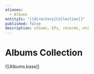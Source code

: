 ```yaml
---
aliases:
  - Albums
entityIs: "[[directory|Collection]]"
published: false
description: albums, EPs, records, etc
---
```


# Albums Collection

![[Albums.base]]